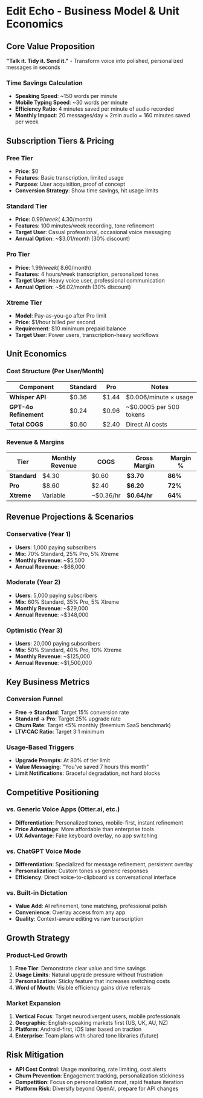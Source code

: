 # Edit Echo - Business Model & Unit Economics

## Core Value Proposition
**"Talk it. Tidy it. Send it."** - Transform voice into polished, personalized messages in seconds

### Time Savings Calculation
- **Speaking Speed**: ~150 words per minute
- **Mobile Typing Speed**: ~30 words per minute  
- **Efficiency Ratio**: 4 minutes saved per minute of audio recorded
- **Monthly Impact**: 20 messages/day × 2min audio = 160 minutes saved per week

## Subscription Tiers & Pricing

### Free Tier
- **Price**: $0
- **Features**: Basic transcription, limited usage
- **Purpose**: User acquisition, proof of concept
- **Conversion Strategy**: Show time savings, hit usage limits

### Standard Tier  
- **Price**: $0.99/week (~$4.30/month)
- **Features**: 100 minutes/week recording, tone refinement
- **Target User**: Casual professional, occasional voice messaging
- **Annual Option**: ~$3.01/month (30% discount)

### Pro Tier
- **Price**: $1.99/week (~$8.60/month) 
- **Features**: 4 hours/week transcription, personalized tones
- **Target User**: Heavy voice user, professional communication
- **Annual Option**: ~$6.02/month (30% discount)

### Xtreme Tier
- **Model**: Pay-as-you-go after Pro limit
- **Price**: $1/hour billed per second
- **Requirement**: $10 minimum prepaid balance
- **Target User**: Power users, transcription-heavy workflows

## Unit Economics

### Cost Structure (Per User/Month)
| Component | Standard | Pro | Notes |
|-----------|----------|-----|-------|
| **Whisper API** | $0.36 | $1.44 | $0.006/minute × usage |
| **GPT-4o Refinement** | $0.24 | $0.96 | ~$0.0005 per 500 tokens |
| **Total COGS** | $0.60 | $2.40 | Direct AI costs |

### Revenue & Margins
| Tier | Monthly Revenue | COGS | **Gross Margin** | **Margin %** |
|------|----------------|------|------------------|--------------|
| **Standard** | $4.30 | $0.60 | **$3.70** | **86%** |
| **Pro** | $8.60 | $2.40 | **$6.20** | **72%** |
| **Xtreme** | Variable | ~$0.36/hr | **$0.64/hr** | **64%** |

## Revenue Projections & Scenarios

### Conservative (Year 1)
- **Users**: 1,000 paying subscribers
- **Mix**: 70% Standard, 25% Pro, 5% Xtreme
- **Monthly Revenue**: ~$5,500
- **Annual Revenue**: ~$66,000

### Moderate (Year 2)  
- **Users**: 5,000 paying subscribers
- **Mix**: 60% Standard, 35% Pro, 5% Xtreme
- **Monthly Revenue**: ~$29,000
- **Annual Revenue**: ~$348,000

### Optimistic (Year 3)
- **Users**: 20,000 paying subscribers  
- **Mix**: 50% Standard, 40% Pro, 10% Xtreme
- **Monthly Revenue**: ~$125,000
- **Annual Revenue**: ~$1,500,000

## Key Business Metrics

### Conversion Funnel
- **Free → Standard**: Target 15% conversion rate
- **Standard → Pro**: Target 25% upgrade rate  
- **Churn Rate**: Target <5% monthly (freemium SaaS benchmark)
- **LTV:CAC Ratio**: Target 3:1 minimum

### Usage-Based Triggers
- **Upgrade Prompts**: At 80% of tier limit
- **Value Messaging**: "You've saved 7 hours this month"
- **Limit Notifications**: Graceful degradation, not hard blocks

## Competitive Positioning

### vs. Generic Voice Apps (Otter.ai, etc.)
- **Differentiation**: Personalized tones, mobile-first, instant refinement
- **Price Advantage**: More affordable than enterprise tools
- **UX Advantage**: Fake keyboard overlay, no app switching

### vs. ChatGPT Voice Mode
- **Differentiation**: Specialized for message refinement, persistent overlay
- **Personalization**: Custom tones vs generic responses
- **Efficiency**: Direct voice-to-clipboard vs conversational interface

### vs. Built-in Dictation
- **Value Add**: AI refinement, tone matching, professional polish
- **Convenience**: Overlay access from any app
- **Quality**: Context-aware editing vs raw transcription

## Growth Strategy

### Product-Led Growth
1. **Free Tier**: Demonstrate clear value and time savings
2. **Usage Limits**: Natural upgrade pressure without frustration
3. **Personalization**: Sticky feature that increases switching costs
4. **Word of Mouth**: Visible efficiency gains drive referrals

### Market Expansion
1. **Vertical Focus**: Target neurodivergent users, mobile professionals
2. **Geographic**: English-speaking markets first (US, UK, AU, NZ)
3. **Platform**: Android-first, iOS later based on traction
4. **Enterprise**: Team plans with shared tone libraries (future)

## Risk Mitigation
- **API Cost Control**: Usage monitoring, rate limiting, cost alerts
- **Churn Prevention**: Engagement tracking, personalization stickiness  
- **Competition**: Focus on personalization moat, rapid feature iteration
- **Platform Risk**: Diversify beyond OpenAI, prepare for API changes
